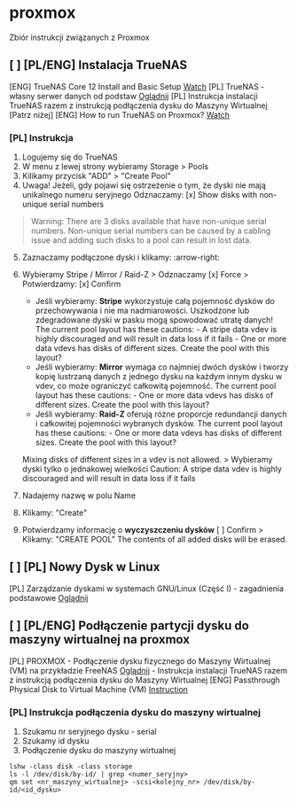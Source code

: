 # proxmox
Zbiór instrukcji związanych z Proxmox

## [ ] [PL/ENG] Instalacja TrueNAS
[ENG] TrueNAS Core 12 Install and Basic Setup [Watch](https://www.youtube.com/watch?v=WjLaK8yQAag)
[PL] TrueNAS - własny serwer danych od podstaw [Oglądnij](https://www.youtube.com/watch?v=-wxi7mBJpWo)
[PL] Instrukcja instalacji TrueNAS razem z instrukcją podłączenia dysku do Maszyny Wirtualnej [Patrz niżej]
[ENG] How to run TrueNAS on Proxmox? [Watch](https://www.youtube.com/watch?v=M3pKprTdNqQ)
### [PL] Instrukcja 
1. Logujemy się do TrueNAS
2. W menu z lewej strony wybieramy Storage > Pools
3. Kilikamy przycisk "ADD" > "Create Pool"
4. Uwaga! Jeżeli, gdy pojawi się ostrzeżenie o tym, że dyski nie mają unikalnego numeru seryjnego
    Odznaczamy: [x] Show disks with non-unique serial numbers
> Warning: There are 3 disks available that have non-unique serial numbers. Non-unique serial numbers can be caused by a cabling issue and adding such disks to a pool can result in lost data.
5. Zaznaczamy podłączone dyski i klikamy: :arrow-right:
6. Wybieramy Stripe / Mirror / Raid-Z > Odznaczamy [x] Force > Potwierdzamy: [x] Confirm   
    - Jeśli wybieramy: **Stripe** wykorzystuje całą pojemność dysków do przechowywania i nie ma nadmiarowości. Uszkodzone lub zdegradowane dyski w pasku mogą spowodować utratę danych!
        The current pool layout has these cautions:
            - A stripe data vdev is highly discouraged and will result in data loss if it fails
            - One or more data vdevs has disks of different sizes.
        Create the pool with this layout?
    - Jeśli wybieramy: **Mirror** wymaga co najmniej dwóch dysków i tworzy kopię lustrzaną danych z jednego dysku na każdym innym dysku w vdev, co może ograniczyć całkowitą pojemność.
        The current pool layout has these cautions:
            - One or more data vdevs has disks of different sizes.
        Create the pool with this layout?
    - Jeśli wybieramy: **Raid-Z** oferują różne proporcje redundancji danych i całkowitej pojemności wybranych dysków.
        The current pool layout has these cautions:
            - One or more data vdevs has disks of different sizes.
        Create the pool with this layout?

    Mixing disks of different sizes in a vdev is not allowed. > Wybieramy dyski tylko o jednakowej wielkości
    Caution: A stripe data vdev is highly discouraged and will result in data loss if it fails

7. Nadajemy nazwę w polu Name
8. Klikamy: "Create" 
9. Potwierdzamy informację o **wyczyszczeniu dysków** [ ] Confirm > Klikamy: "CREATE POOL"
    The contents of all added disks will be erased.

## [ ] [PL] Nowy Dysk w Linux
[PL] Zarządzanie dyskami w systemach GNU/Linux (Część I) - zagadnienia podstawowe [Oglądnij](https://www.youtube.com/watch?v=B7AVlP4GpZQ)

## [ ] [PL/ENG] Podłączenie partycji dysku do maszyny wirtualnej na proxmox
[PL] PROXMOX - Podłączenie dysku fizycznego do Maszyny Wirtualnej (VM) na przykładzie FreeNAS [Oglądnij](https://www.youtube.com/watch?v=31bSvxg-uAY)
    - Instrukcja instalacji TrueNAS razem z instrukcją podłączenia dysku do Maszyny Wirtualnej
[ENG] Passthrough Physical Disk to Virtual Machine (VM) [Instruction](https://pve.proxmox.com/wiki/Passthrough_Physical_Disk_to_Virtual_Machine_(VM))

 ### [PL] Instrukcja podłączenia dysku do maszyny wirtualnej
1. Szukamu nr seryjnego dysku - serial
2. Szukamy id dysku
3. Podłączenie dysku do maszyny wirtualnej
```
lshw -class disk -class storage
ls -l /dev/disk/by-id/ | grep <numer_seryjny>
qm set <nr_maszyny_wirtualnej> -scsi<kolejny_nr> /dev/disk/by-id/<id_dysku>
```